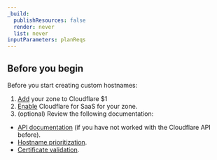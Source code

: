 ```yaml
---
_build:
  publishResources: false
  render: never
  list: never
inputParameters: planReqs
---
```


## Before you begin

Before you start creating custom hostnames:

1. [Add]((/fundamentals/setup/account-setup/add-site/)) your zone to Cloudflare $1
2. [Enable](/cloudflare-for-platforms/cloudflare-for-saas/start/enable/) Cloudflare for SaaS for your zone.
3. (optional) Review the following documentation:

  - [API documentation](/fundamentals/api/) (if you have not worked with the Cloudflare API before).
  - [Hostname prioritization](/ssl/reference/certificate-and-hostname-priority/#hostname-priority-ssl-for-saas).
  - [Certificate validation](/cloudflare-for-platforms/cloudflare-for-saas/security/certificate-management/issue-and-validate/validate-certificates/).
